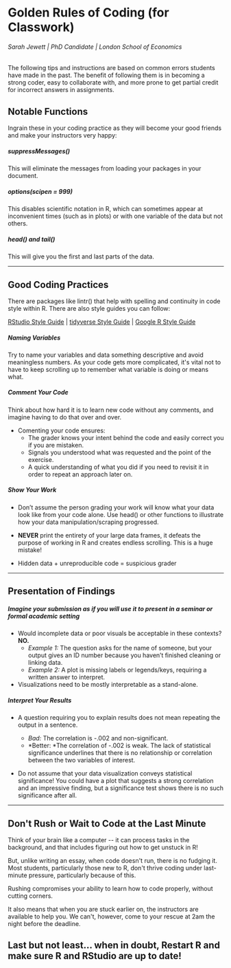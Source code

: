 # Golden Rules of Coding (for Classwork)
###### Sarah Jewett | PhD Candidate | London School of Economics


The following tips and instructions are based on common errors students have made in the past. The benefit of following them is in becoming a strong coder, easy to collaborate with, and more prone to get partial credit for incorrect answers in assignments.  

## Notable Functions

Ingrain these in your coding practice as they will become your good friends and make your instructors very happy:


##### suppressMessages()

This will eliminate the messages from loading your packages in your document.

##### options(scipen = 999)

This disables scientific notation in R, which can sometimes appear at inconvenient times (such as in plots) or with one variable of the data but not others. 

##### head() and tail()

This will give you the first and last parts of the data.

   

------------------------

## Good Coding Practices
There are packages like lintr() that help with spelling and continuity in code style within R. 
There are also style guides you can follow:

[RStudio Style Guide](https://rstudio-pubs-static.s3.amazonaws.com/390511_286f47c578694d3dbd35b6a71f3af4d6.html)    |    [tidyverse Style Guide](https://style.tidyverse.org)    |    [Google R Style Guide](https://google.github.io/styleguide/Rguide.html)


##### Naming Variables
Try to name your variables and data something descriptive and avoid meaningless numbers. As your code gets more complicated, it's vital not to have to keep scrolling up to remember what variable is doing or means what. 


##### Comment Your Code
Think about how hard it is to learn new code without any comments, and imagine having to do that over and over. 

  * Comenting your code ensures:
    + The grader knows your intent behind the code and easily correct you if you are mistaken. 
    + Signals you understood what was requested and the point of the exercise.
    + A quick understanding of what you did if you need to revisit it in order to repeat an approach later on. 




##### Show Your Work

  * Don’t assume the person grading your work will know what your data look like from your code alone. Use head() or other functions to illustrate how your data manipulation/scraping progressed. 
  
  * **NEVER** print the entirety of your large data frames, it defeats the purpose of working in R and creates endless scrolling. This is a huge mistake!
  
  * Hidden data + unreproducible code = suspicious grader
  

------------------------

## Presentation of Findings

##### Imagine your submission as if you will use it to present in a seminar or formal academic setting
       
  * Would incomplete data or poor visuals be acceptable in these contexts? **NO.**
      + *Example 1:* The question asks for the name of someone, but your output gives an ID number because you haven’t finished cleaning or linking data. 
      + *Example 2:* A plot is missing labels or legends/keys, requiring a written answer to interpret. 
  * Visualizations need to be mostly interpretable as a stand-alone.  

 

##### Interpret Your Results

  * A question requiring you to explain results does not mean repeating the output in a sentence.
      + *Bad:* The correlation is -.002 and non-significant.
      + *Better: *The correlation of -.002 is weak. The lack of statistical significance underlines that there is no relationship or correlation between the two variables of interest.
      
  * Do not assume that your data visualization conveys statistical significance! You could have a plot that suggests a strong correlation and an impressive finding, but a significance test shows there is no such significance after all. 

------------------------
## Don't Rush or Wait to Code at the Last Minute

Think of your brain like a computer -- it can process tasks in the background, and that includes figuring out how to get unstuck in R!

But, unlike writing an essay, when code doesn't run, there is no fudging it. Most students, particularly those new to R, don't thrive coding under last-minute pressure, particularly because of this. 

Rushing compromises your ability to learn how to code properly, without cutting corners. 

It also means that when you are stuck earlier on, the instructors are available to help you. We can't, however, come to your rescue at 2am the night before the deadline. 



## Last but not least... when in doubt, Restart R and make sure R and RStudio are up to date!